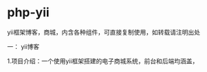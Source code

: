 # php-yii
  yii框架博客，商城，内含各种组件，可直接复制使用，如转载请注明出处

一： yii博客

   1.项目介绍：一个使用yii框架搭建的电子商城系统，前台和后端均涵盖，
  

